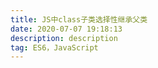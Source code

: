 ```yaml
---
title: JS中class子类选择性继承父类
date: 2020-07-07 19:18:13
description: description
tag: ES6，JavaScript
---
```

